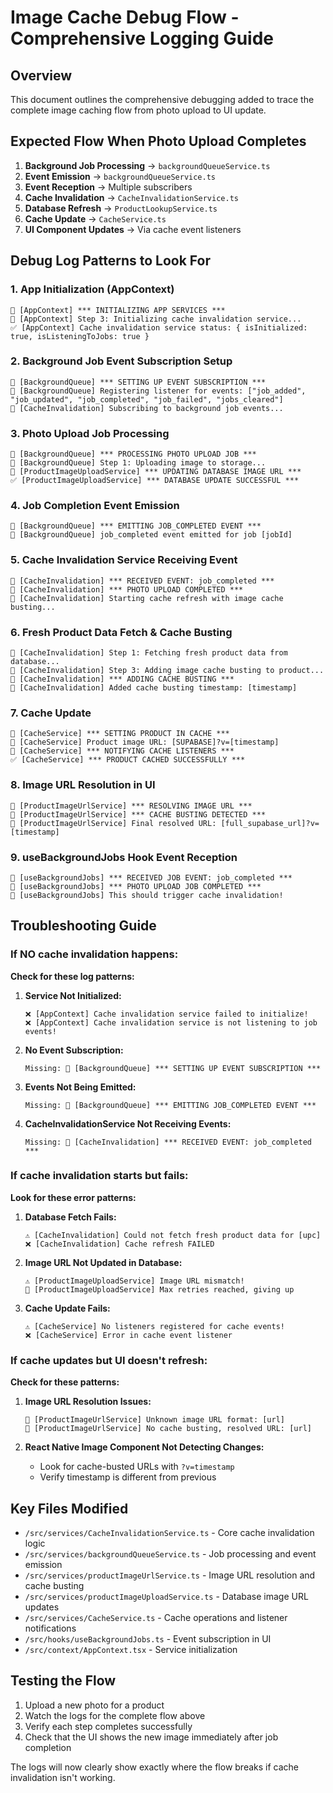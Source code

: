 # Image Cache Debug Flow - Comprehensive Logging Guide

## Overview
This document outlines the comprehensive debugging added to trace the complete image caching flow from photo upload to UI update.

## Expected Flow When Photo Upload Completes

1. **Background Job Processing** → `backgroundQueueService.ts`
2. **Event Emission** → `backgroundQueueService.ts` 
3. **Event Reception** → Multiple subscribers
4. **Cache Invalidation** → `CacheInvalidationService.ts`
5. **Database Refresh** → `ProductLookupService.ts`
6. **Cache Update** → `CacheService.ts`
7. **UI Component Updates** → Via cache event listeners

## Debug Log Patterns to Look For

### 1. App Initialization (AppContext)
```
🚀 [AppContext] *** INITIALIZING APP SERVICES ***
🚀 [AppContext] Step 3: Initializing cache invalidation service...
✅ [AppContext] Cache invalidation service status: { isInitialized: true, isListeningToJobs: true }
```

### 2. Background Job Event Subscription Setup
```
📡 [BackgroundQueue] *** SETTING UP EVENT SUBSCRIPTION ***
📡 [BackgroundQueue] Registering listener for events: ["job_added", "job_updated", "job_completed", "job_failed", "jobs_cleared"]
🔄 [CacheInvalidation] Subscribing to background job events...
```

### 3. Photo Upload Job Processing
```
📸 [BackgroundQueue] *** PROCESSING PHOTO UPLOAD JOB ***
📸 [BackgroundQueue] Step 1: Uploading image to storage...
💾 [ProductImageUploadService] *** UPDATING DATABASE IMAGE URL ***
✅ [ProductImageUploadService] *** DATABASE UPDATE SUCCESSFUL ***
```

### 4. Job Completion Event Emission
```
🎉 [BackgroundQueue] *** EMITTING JOB_COMPLETED EVENT ***
📡 [BackgroundQueue] job_completed event emitted for job [jobId]
```

### 5. Cache Invalidation Service Receiving Event
```
🎯 [CacheInvalidation] *** RECEIVED EVENT: job_completed ***
📸 [CacheInvalidation] *** PHOTO UPLOAD COMPLETED ***
📸 [CacheInvalidation] Starting cache refresh with image cache busting...
```

### 6. Fresh Product Data Fetch & Cache Busting
```
📸 [CacheInvalidation] Step 1: Fetching fresh product data from database...
📸 [CacheInvalidation] Step 3: Adding image cache busting to product...
📸 [CacheInvalidation] *** ADDING CACHE BUSTING ***
📸 [CacheInvalidation] Added cache busting timestamp: [timestamp]
```

### 7. Cache Update
```
💾 [CacheService] *** SETTING PRODUCT IN CACHE ***
💾 [CacheService] Product image URL: [SUPABASE]?v=[timestamp]
📡 [CacheService] *** NOTIFYING CACHE LISTENERS ***
✅ [CacheService] *** PRODUCT CACHED SUCCESSFULLY ***
```

### 8. Image URL Resolution in UI
```
📸 [ProductImageUrlService] *** RESOLVING IMAGE URL ***
📸 [ProductImageUrlService] *** CACHE BUSTING DETECTED ***
📸 [ProductImageUrlService] Final resolved URL: [full_supabase_url]?v=[timestamp]
```

### 9. useBackgroundJobs Hook Event Reception
```
🎣 [useBackgroundJobs] *** RECEIVED JOB EVENT: job_completed ***
🎣 [useBackgroundJobs] *** PHOTO UPLOAD JOB COMPLETED ***
🎣 [useBackgroundJobs] This should trigger cache invalidation!
```

## Troubleshooting Guide

### If NO cache invalidation happens:

**Check for these log patterns:**

1. **Service Not Initialized:**
   ```
   ❌ [AppContext] Cache invalidation service failed to initialize!
   ❌ [AppContext] Cache invalidation service is not listening to job events!
   ```

2. **No Event Subscription:**
   ```
   Missing: 📡 [BackgroundQueue] *** SETTING UP EVENT SUBSCRIPTION ***
   ```

3. **Events Not Being Emitted:**
   ```
   Missing: 🎉 [BackgroundQueue] *** EMITTING JOB_COMPLETED EVENT ***
   ```

4. **CacheInvalidationService Not Receiving Events:**
   ```
   Missing: 🎯 [CacheInvalidation] *** RECEIVED EVENT: job_completed ***
   ```

### If cache invalidation starts but fails:

**Look for these error patterns:**

1. **Database Fetch Fails:**
   ```
   ⚠️ [CacheInvalidation] Could not fetch fresh product data for [upc]
   ❌ [CacheInvalidation] Cache refresh FAILED
   ```

2. **Image URL Not Updated in Database:**
   ```
   ⚠️ [ProductImageUploadService] Image URL mismatch!
   💾 [ProductImageUploadService] Max retries reached, giving up
   ```

3. **Cache Update Fails:**
   ```
   ⚠️ [CacheService] No listeners registered for cache events!
   ❌ [CacheService] Error in cache event listener
   ```

### If cache updates but UI doesn't refresh:

**Check for these patterns:**

1. **Image URL Resolution Issues:**
   ```
   📸 [ProductImageUrlService] Unknown image URL format: [url]
   📸 [ProductImageUrlService] No cache busting, resolved URL: [url]
   ```

2. **React Native Image Component Not Detecting Changes:**
   - Look for cache-busted URLs with `?v=timestamp`
   - Verify timestamp is different from previous

## Key Files Modified

- `/src/services/CacheInvalidationService.ts` - Core cache invalidation logic
- `/src/services/backgroundQueueService.ts` - Job processing and event emission
- `/src/services/productImageUrlService.ts` - Image URL resolution and cache busting
- `/src/services/productImageUploadService.ts` - Database image URL updates
- `/src/services/CacheService.ts` - Cache operations and listener notifications
- `/src/hooks/useBackgroundJobs.ts` - Event subscription in UI
- `/src/context/AppContext.tsx` - Service initialization

## Testing the Flow

1. Upload a new photo for a product
2. Watch the logs for the complete flow above
3. Verify each step completes successfully
4. Check that the UI shows the new image immediately after job completion

The logs will now clearly show exactly where the flow breaks if cache invalidation isn't working.